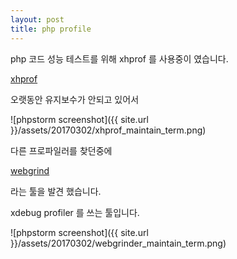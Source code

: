 ```yaml
---
layout: post
title: php profile
---
```


php 코드 성능 테스트를 위해 xhprof 를 사용중이 였습니다.
 
 <a href = "https://github.com/phacility/xhprof">xhprof</a> 
 
 오랫동안 유지보수가 안되고 있어서

![phpstorm screenshot]({{ site.url }}/assets/20170302/xhprof_maintain_term.png)

다른 프로파일러를 찾던중에

<a href = "https://github.com/jokkedk/webgrind/wiki/Installation"> webgrind </a>

라는 툴을 발견 했습니다.

xdebug profiler 를 쓰는 툴입니다.

![phpstorm screenshot]({{ site.url }}/assets/20170302/webgrinder_maintain_term.png)